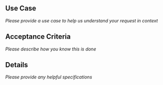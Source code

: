 ## Use Case

_Please provide a use case to help us understand your request in context_

## Acceptance Criteria

_Please describe how you know this is done_

## Details

_Please provide any helpful specifications_
